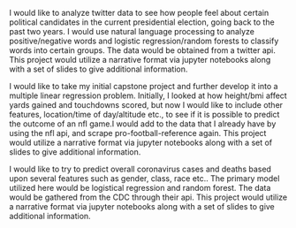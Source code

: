 I would like to analyze twitter data to see how people feel about certain political candidates in the current presidential election, going back to the 
past two years.
I would use natural language processing to analyze positive/negative words and logistic regression/random forests to classify words into certain groups. 
The data would be obtained from a twitter api. This project would utilize a narrative format via jupyter notebooks along with a set of slides to give 
additional information.


I would like to take my initial capstone project and further develop it into a multiple linear regression problem. 
Initially, I looked at how height/bmi affect yards gained and touchdowns scored, but now I would like to include other features, location/time of day/altitude etc.,
to see if it is possible to predict the outcome of an nfl game.I would add to the data that I already have by using the nfl api, and scrape pro-football-reference again.
This project would utilize a narrative format via jupyter notebooks along with a set of slides to give additional information.


I would like to try to predict overall coronavirus cases and deaths based upon several features such as gender, class, race etc..
The primary model utilized here would be logistical regression and random forest. The data would be gathered from the CDC through their api.
This project would utilize a narrative format via jupyter notebooks along with a set of slides to give additional information.

